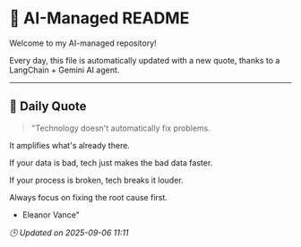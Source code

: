 # 🧠 AI-Managed README

Welcome to my AI-managed repository!

Every day, this file is automatically updated with a new quote, thanks to a LangChain + Gemini AI agent.

---

## 📅 Daily Quote

> "Technology doesn't automatically fix problems.

It amplifies what's already there.

If your data is bad, tech just makes the bad data faster.

If your process is broken, tech breaks it louder.

Always focus on fixing the root cause first.

- Eleanor Vance"

*🕒 Updated on 2025-09-06 11:11*